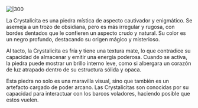 ![|300](https://cdn.discordapp.com/attachments/1281774637893554286/1281774638258720833/file-MXB3PKVawPR7bCJGGeRXfHaJ.png?ex=66eebd67&is=66ed6be7&hm=8d4bab8f17e4d7af8d460f4c3faa8d7374b95d977e34b5bf66c03b4ba65c08a8&)

La Crystalicita es una piedra mística de aspecto cautivador y enigmático. Se asemeja a un trozo de obsidiana, pero es más irregular y rugosa, con bordes dentados que le confieren un aspecto crudo y natural. Su color es un negro profundo, destacando su origen mágico y misterioso.

Al tacto, la Crystalicita es fría y tiene una textura mate, lo que contradice su capacidad de almacenar y emitir una energía poderosa. Cuando se activa, la piedra puede mostrar un brillo interno leve, como si albergara un corazón de luz atrapado dentro de su estructura sólida y opaca.

Esta piedra no solo es una maravilla visual, sino que también es un artefacto cargado de poder arcano. Las Crystalicitas son conocidas por su capacidad para interactuar con los barcos voladores, haciendo posible que estos vuelen.